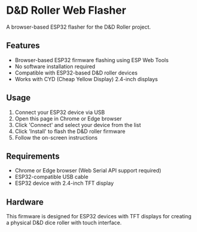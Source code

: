 # D&D Roller Web Flasher

A browser-based ESP32 flasher for the D&D Roller project.

## Features

- Browser-based ESP32 firmware flashing using ESP Web Tools
- No software installation required
- Compatible with ESP32-based D&D roller devices
- Works with CYD (Cheap Yellow Display) 2.4-inch displays

## Usage

1. Connect your ESP32 device via USB
2. Open this page in Chrome or Edge browser
3. Click 'Connect' and select your device from the list
4. Click 'Install' to flash the D&D roller firmware
5. Follow the on-screen instructions

## Requirements

- Chrome or Edge browser (Web Serial API support required)
- ESP32-compatible USB cable
- ESP32 device with 2.4-inch TFT display

## Hardware

This firmware is designed for ESP32 devices with TFT displays for creating a physical D&D dice roller with touch interface.
